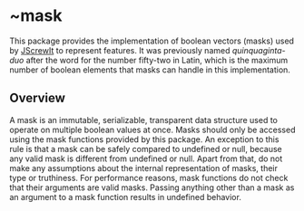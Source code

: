 # ~mask

This package provides the implementation of boolean vectors (masks) used by
[JScrewIt](https://github.com/fasttime/JScrewIt) to represent features.
It was previously named *quinquaginta-duo* after the word for the number fifty-two in Latin, which
is the maximum number of boolean elements that masks can handle in this implementation.

## Overview

A mask is an immutable, serializable, transparent data structure used to operate on multiple boolean
values at once.
Masks should only be accessed using the mask functions provided by this package.
An exception to this rule is that a mask can be safely compared to undefined or null, because any
valid mask is different from undefined or null.
Apart from that, do not make any assumptions about the internal representation of masks, their type
or truthiness.
For performance reasons, mask functions do not check that their arguments are valid masks.
Passing anything other than a mask as an argument to a mask function results in undefined behavior.
